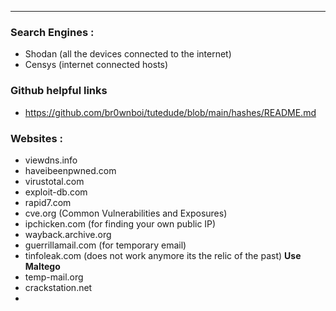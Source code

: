 
---

### Search Engines :
- Shodan (all the devices connected to the internet)
- Censys (internet connected hosts)
### Github helpful links
- https://github.com/br0wnboi/tutedude/blob/main/hashes/README.md

### Websites :
- viewdns.info
- haveibeenpwned.com
- virustotal.com
- exploit-db.com
- rapid7.com
- cve.org (Common Vulnerabilities and Exposures)
- ipchicken.com (for finding your own public IP)
- wayback.archive.org
- guerrillamail.com (for temporary email)
- tinfoleak.com (does not work anymore its the relic of the past)  **Use Maltego** 
- temp-mail.org
- crackstation.net
- 

